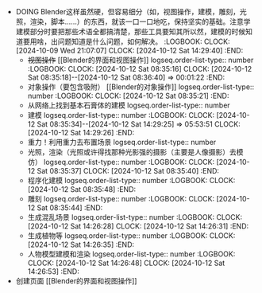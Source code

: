 - DOING Blender这样虽然硬，但容易细分（如，视图操作，建模，雕刻，光照，渲染，脚本……）的东西，就该一口一口地吃，保持坚实的基础。注意学建模部分时要把那些术语全都搞清楚，那些工具要知其所以然，建模的时候知道要用啥，出问题知道是什么问题，如何解决。
  :LOGBOOK:
  CLOCK: [2024-10-09 Wed 21:07:07]
  CLOCK: [2024-10-12 Sat 14:29:40]
  :END:
	- ~~视图操作~~ [[Blender的界面和视图操作]]
	  logseq.order-list-type:: number
	  :LOGBOOK:
	  CLOCK: [2024-10-12 Sat 08:35:16]
	  CLOCK: [2024-10-12 Sat 08:35:18]--[2024-10-12 Sat 08:36:40] =>  00:01:22
	  :END:
	- 对象操作（要包含吸附） [[Blender的对象操作]]
	  logseq.order-list-type:: number
	  :LOGBOOK:
	  CLOCK: [2024-10-12 Sat 08:35:21]
	  :END:
	- 从网络上找到基本石膏体的建模
	  logseq.order-list-type:: number
	- 建模
	  logseq.order-list-type:: number
	  :LOGBOOK:
	  CLOCK: [2024-10-12 Sat 08:35:34]--[2024-10-12 Sat 14:29:25] =>  05:53:51
	  CLOCK: [2024-10-12 Sat 14:29:26]
	  :END:
	- 重力！利用重力去布置场景
	  logseq.order-list-type:: number
	- 光照，渲染（光照或许得找那种光影强的摄影（主要是人像摄影）去模仿）
	  logseq.order-list-type:: number
	  :LOGBOOK:
	  CLOCK: [2024-10-12 Sat 08:35:37]
	  CLOCK: [2024-10-12 Sat 08:35:40]
	  :END:
	- 程序化建模
	  logseq.order-list-type:: number
	  :LOGBOOK:
	  CLOCK: [2024-10-12 Sat 08:35:48]
	  :END:
	- 雕刻
	  logseq.order-list-type:: number
	  :LOGBOOK:
	  CLOCK: [2024-10-12 Sat 08:35:44]
	  :END:
	- 生成混乱场景
	  logseq.order-list-type:: number
	  :LOGBOOK:
	  CLOCK: [2024-10-12 Sat 14:26:28]
	  CLOCK: [2024-10-12 Sat 14:26:31]
	  :END:
	- 生成植物等
	  logseq.order-list-type:: number
	  :LOGBOOK:
	  CLOCK: [2024-10-12 Sat 14:26:35]
	  :END:
	- 人物模型建模和渲染
	  logseq.order-list-type:: number
	  :LOGBOOK:
	  CLOCK: [2024-10-12 Sat 14:26:48]
	  CLOCK: [2024-10-12 Sat 14:26:53]
	  :END:
- 创建页面 [[Blender的界面和视图操作]]